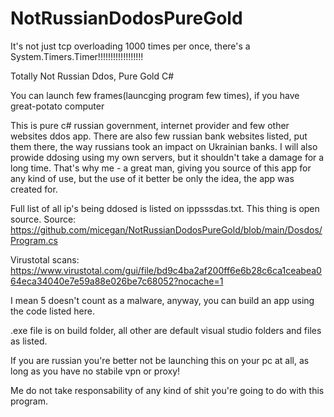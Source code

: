 # NotRussianDodosPureGold
It's not just tcp overloading 1000 times per once, there's a System.Timers.Timer!!!!!!!!!!!!!!!!!!

Totally Not Russian Ddos, Pure Gold C#

You can launch few frames(launcging program few times), if you have great-potato computer

This is pure c# russian government, internet provider and few other websites ddos app. There are also few russian bank websites listed, put them there, the way russians took an impact on Ukrainian banks.
I will also prowide ddosing using my own servers, but it shouldn't take a damage for a long time. That's why me - a great man, giving you source of this app for any kind of use, but the use of it better be only the idea, the app was created for.

Full list of all ip's being ddosed is listed on ippsssdas.txt.
This thing is open source.
Source: https://github.com/micegan/NotRussianDodosPureGold/blob/main/Dosdos/Program.cs

Virustotal scans: https://www.virustotal.com/gui/file/bd9c4ba2af200ff6e6b28c6ca1ceabea064eca34040e7e59a88e026be7c68052?nocache=1

I mean 5 doesn't count as a malware, anyway, you can build an app using the code listed here.

.exe file is on build folder, all other are default visual studio folders and files as listed.

If you are russian you're better not be launching this on your pc at all, as long as you have no stabile vpn or proxy!

Me do not take responsability of any kind of shit you're going to do with this program.
